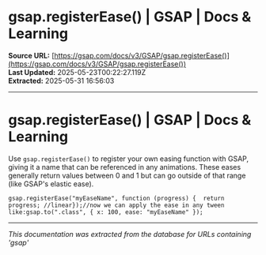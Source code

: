 # gsap.registerEase() | GSAP | Docs & Learning

**Source URL:** [https://gsap.com/docs/v3/GSAP/gsap.registerEase()](https://gsap.com/docs/v3/GSAP/gsap.registerEase())  
**Last Updated:** 2025-05-23T00:22:27.119Z  
**Extracted:** 2025-05-31 16:56:03

---

# gsap.registerEase() | GSAP | Docs & Learning

Use `gsap.registerEase()` to register your own easing function with GSAP, giving it a name that can be referenced in any animations. These eases generally return values between 0 and 1 but can go outside of that range (like GSAP's elastic ease).

```
gsap.registerEase("myEaseName", function (progress) {  return progress; //linear});//now we can apply the ease in any tween like:gsap.to(".class", { x: 100, ease: "myEaseName" });
```

---

*This documentation was extracted from the database for URLs containing 'gsap'*
